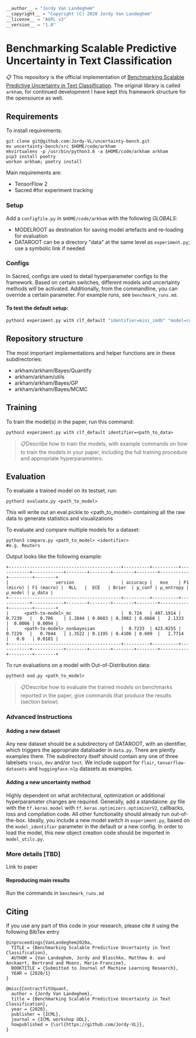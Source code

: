 ```python
__author__ = "Jordy Van Landeghem"
__copyright__ = "Copyright (C) 2020 Jordy Van Landeghem"
__license__ = "AGPL v3"
__version__ = "1.0"
```

# Benchmarking Scalable Predictive Uncertainty in Text Classification

📋 This repository is the official implementation of [Benchmarking Scalable Predictive Uncertainty in Text Classification](). 
The original library is called `arkham`, for continued development I have kept this framework structure for the opensource as well.


## Requirements

To install requirements:

```setup
git clone git@github.com:Jordy-VL/uncertainty-bench.git 
mv uncertainty-bench/src $HOME/code/arkham
mkvirtualenv -p /usr/bin/python3.6 -a $HOME/code/arkham arkham
pip3 install poetry
workon arkham; poetry install
```

Main requirements are: 
* TensorFlow 2
* Sacred #for experiment tracking

### Setup

Add a `configfile.py` in `$HOME/code/arkham` with the following *GLOBALS*:
* MODELROOT as destination for saving model artefacts and re-loading for evaluation
* DATAROOT can be a directory "data" at the same level as `experiment.py`; use a symbolic link if needed

### Configs

In Sacred, configs are used to detail hyperparameter configs to the framework. Based on certain switches, different models and uncertainty methods will be activated.
Additionally, from the commandline, you can override a certain parameter. For example runs, see `benchmark_runs.md`.

#### To test the default setup:

```sh
python3 experiment.py with clf_default "identifier=mini_imdb" "model=cnn_baseline" "steps_per_epoch=None"
```

## Repository structure

The most important implementations and helper functions are in these subdirectories:

*  arkham/arkham/Bayes/Quantify
*  arkham/arkham/utils
*  arkham/arkham/Bayes/GP
*  arkham/arkham/Bayes/MCMC


## Training

To train the model(s) in the paper, run this command:

```train
python3 experiment.py with clf_default identifier=<path_to_data> 
```

> 📋Describe how to train the models, with example commands on how to train the models in your paper, including the full training procedure and appropriate hyperparameters.

## Evaluation

To evaluate a trained model on its testset, run:

```eval
python3 evaluate.py <path_to_model>
```

This will write out an eval.pickle to <path_to_model> containing all the raw data to generate statistics and visualizations


To evaluate and compare multiple models for a dataset:

```compare
python3 compare.py <path_to_model> <identifier>
#e.g. Reuters
```

Output looks like the following example: 
```
+-------------------------------------------+----------+----------+------------+------------+--------+--------+--------+--------+-----------+---------+--------+
|                  version                  | accuracy |   mse    | F1 (micro) | F1 (macro) |  NLL   |  ECE   | Brier  | µ_conf | µ_entropy | µ_model | µ_data |
+-------------------------------------------+----------+----------+------------+------------+--------+--------+--------+--------+-----------+---------+--------+
|      <path-to-model>_mc                   |  0.724   | 407.1914 |   0.7239   |   0.706    | 1.2844 | 0.0683 | 0.3982 | 0.6666 |   2.1333  |  0.0006 | 0.0094 |
|      <path-to-model>_nonbayesian          |  0.7233  | 423.0255 |   0.7229   |   0.7044   | 1.3522 | 0.1195 | 0.4106 | 0.609  |   2.7714  |   0.0   | 0.0181 |
+-------------------------------------------+----------+----------+------------+------------+--------+--------+--------+--------+-----------+---------+--------+
```

To run evaluations on a model with Out-of-Distribution data: 
```ood
python3 ood.py <path_to_model>
```

> 📋Describe how to evaluate the trained models on benchmarks reported in the paper, give commands that produce the results (section below).


### Advanced Instructions

#### Adding a new dataset

Any new dataset should be a subdirectory of DATAROOT, with an identifier, which triggers the appropriate dataloader in `data.py`. 
There are plently examples there. The subdirectory itself should contain any one of three labelsets `train`, `dev` and/or `test`.
We include support for `flair`, `tensorflow-datasets` and `huggingface-nlp` datasets as examples.

#### Adding a new uncertainty method

Highly dependent on what architectural, optimization or additional hyperparameter changes are required.
Generally, add a standalone .py file with the `tf.keras.model` with `tf.keras.optimizers.optimizerV2`, callbacks, loss and compilation code. 
All other functionality should already run out-of-the-box.
Ideally, you include a new model switch in `experiment.py`, based on the `model_identifier` parameter in the default or a new config.
In order to load the model, this new object creation code should be imported in `model_utils.py`.


### More details [TBD]

Link to paper


#### Reproducing main results

Run the commands in `benchmark_runs.md`


## Citing

If you use any part of this code in your research, please cite it using the following BibTex entry
```cite
@inproceedings{VanLandeghem2020a,
  TITLE = {Benchmarking Scalable Predictive Uncertainty in Text Classification},
  AUTHOR = {Van Landeghem, Jordy and Blaschko, Matthew B. and Anckaert, Bertrand and Moens, Marie-Francine},
  BOOKTITLE = {Submitted to Journal of Machine Learning Research},
  YEAR = {2020/1}
}

@misc{ContractfitUquant,
  author = {Jordy Van Landeghem},
  title = {Benchmarking Scalable Predictive Uncertainty in Text Classification},
  year = {2020},
  publisher = {ICML},
  journal = {ICML workshop UDL},
  howpublished = {\url{https://github.com/Jordy-VL}},
}
```
